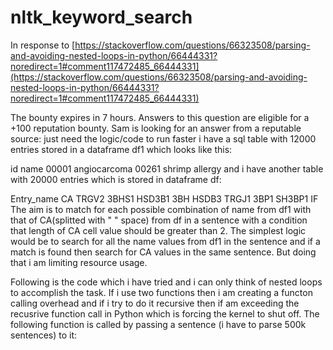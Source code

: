 # nltk_keyword_search

In response to [https://stackoverflow.com/questions/66323508/parsing-and-avoiding-nested-loops-in-python/66444331?noredirect=1#comment117472485_66444331](https://stackoverflow.com/questions/66323508/parsing-and-avoiding-nested-loops-in-python/66444331?noredirect=1#comment117472485_66444331)


The bounty expires in 7 hours. Answers to this question are eligible for a +100 reputation bounty. Sam is looking for an answer from a reputable source:
just need the logic/code to run faster
i have a sql table with 12000 entries stored in a dataframe df1 which looks like this:

id	name
00001	angiocarcoma
00261	shrimp allergy
and i have another table with 20000 entries which is stored in dataframe df:

Entry_name	CA
TRGV2	3BHS1 HSD3B1 3BH HSDB3
TRGJ1	3BP1 SH3BP1 IF
The aim is to match for each possible combination of name from df1 with that of CA(splitted with " " space) from df in a sentence with a condition that length of CA cell value should be greater than 2. The simplest logic would be to search for all the name values from df1 in the sentence and if a match is found then search for CA values in the same sentence. But doing that i am limiting resource usage.

Following is the code which i have tried and i can only think of nested loops to accomplish the task. If i use two functions then i am creating a functon calling overhead and if i try to do it recursive then if am exceeding the recusrive function call in Python which is forcing the kernel to shut off. The following function is called by passing a sentence (i have to parse 500k sentences) to it:

